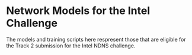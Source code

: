 # Network Models for the Intel Challenge

The models and training scripts here respresent those that are eligible for 
the Track 2 submission for the Intel NDNS challenge.
